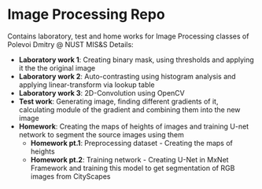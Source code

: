 # Image Processing Repo
Contains laboratory, test and home works for Image Processing classes of Polevoi Dmitry @ NUST MIS&S 
Details:
- **Laboratory work 1**: Creating binary mask, using thresholds and applying it the the original image
- **Laboratory work 2**: Auto-contrasting using histogram analysis and applying linear-transform via lookup table
- **Laboratory work 3**: 2D-Convolution using OpenCV
- **Test work**: Generating image, finding different gradients of it, calculating module of the gradient and combining them into the new image
- **Homework**: Creating the maps of heights of images and training U-net network to segment the source images using them
  - **Homework pt.1**: Preprocessing dataset - Creating the maps of heights
  - **Homework pt.2**: Training network - Creating U-Net in MxNet Framework and training this model to get segmentation of RGB images from CityScapes
